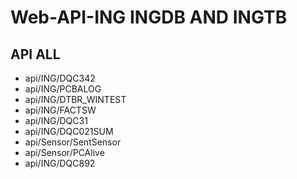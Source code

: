 
#   Web-API-ING   INGDB AND INGTB

## API ALL 
* api/ING/DQC342
* api/ING/PCBALOG
* api/ING/DTBR_WINTEST
* api/ING/FACTSW
* api/ING/DQC31
* api/ING/DQC021SUM
* api/Sensor/SentSensor
* api/Sensor/PCAlive
* api/ING/DQC892


